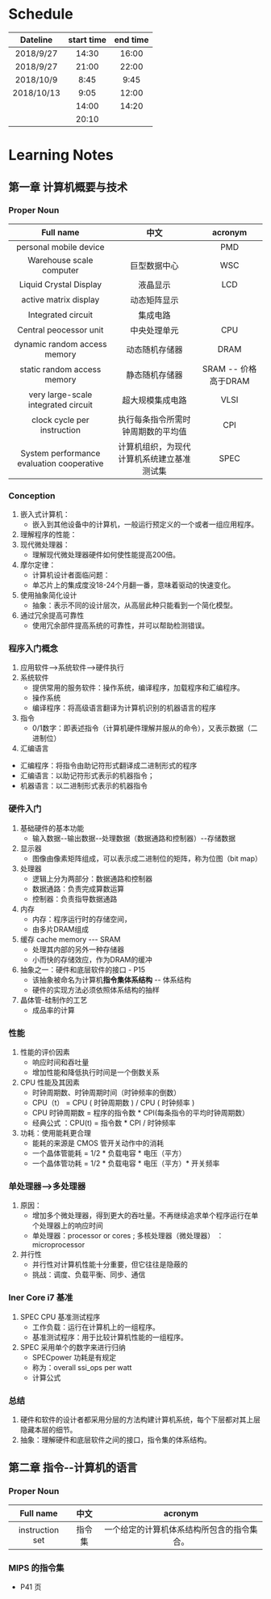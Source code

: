 
# Schedule
|Dateline|start time|end time|
|:-:|:-:|:-:|
|2018/9/27|14:30|16:00|
|2018/9/27|21:00|22:00|
|2018/10/9|8:45|9:45|
|2018/10/13|9:05|12:00|
||14:00|14:20|
||20:10|

# Learning Notes
## 第一章 计算机概要与技术 
### Proper Noun
|Full name|中文|acronym|
|:-:|:-:|:-:|
|personal mobile device||PMD|
|Warehouse scale computer|巨型数据中心|WSC|
|Liquid Crystal Display|液晶显示|LCD|
|active matrix display|动态矩阵显示|
|Integrated circuit|集成电路|
|Central peocessor unit|中央处理单元|CPU|
|dynamic random access memory|动态随机存储器|DRAM
|static random access memory|静态随机存储器|SRAM -- 价格高于DRAM
|very large-scale integrated circuit|超大规模集成电路|VLSI
|clock cycle per instruction|执行每条指令所需时钟周期数的平均值|CPI
|System performance evaluation cooperative|计算机组织，为现代计算机系统建立基准测试集|SPEC|
### Conception
1. 嵌入式计算机：
    + 嵌入到其他设备中的计算机，一般运行预定义的一个或者一组应用程序。
2. 理解程序的性能：
3. 现代微处理器：
    + 理解现代微处理器硬件如何使性能提高200倍。
4. 摩尔定律：
    + 计算机设计者面临问题：
    + 单芯片上的集成度没18-24个月翻一番，意味着驱动的快速变化。
5. 使用抽象简化设计
    + 抽象：表示不同的设计层次，从高层此种只能看到一个简化模型。
6. 通过冗余提高可靠性
    + 使用冗余部件提高系统的可靠性，并可以帮助检测错误。

### 程序入门概念
1. 应用软件-->系统软件-->硬件执行
2. 系统软件
    + 提供常用的服务软件：操作系统，编译程序，加载程序和汇编程序。
    - 操作系统
    - 编译程序：将高级语言翻译为计算机识别的机器语言的程序
3. 指令
    + 0/1数字：即表述指令（计算机硬件理解并服从的命令），又表示数据（二进制位）
4. 汇编语言
+ 汇编程序：将指令由助记符形式翻译成二进制形式的程序
+ 汇编语言：以助记符形式表示的机器指令；
+ 机器语言：以二进制形式表示的机器指令
### 硬件入门
1. 基础硬件的基本功能
    + 输入数据--输出数据--处理数据（数据通路和控制器）--存储数据
2. 显示器
    + 图像由像素矩阵组成，可以表示成二进制位的矩阵，称为位图（bit map）
3. 处理器
    + 逻辑上分为两部分：数据通路和控制器
    + 数据通路：负责完成算数运算
    + 控制器：负责指导数据通路
4. 内存
    + 内存：程序运行时的存储空间，
    + 由多片DRAM组成
5. 缓存 cache memory --- SRAM
    + 处理其内部的另外一种存储器
    + 小而快的存储效应，作为DRAM的缓冲
6. 抽象之一：硬件和底层软件的接口 - P15
    + 该抽象被命名为计算机**指令集体系结构** -- 体系结构
    + 硬件的实现方法必须依照体系结构的抽样
7. 晶体管-硅制作的工艺
    + 成品率的计算
### 性能
1. 性能的评价因素
    + 响应时间和吞吐量
    + 增加性能和降低执行时间是一个倒数关系
2. CPU 性能及其因素
    + 时钟周期数、时钟周期时间（时钟频率的倒数）
    + CPU（t） = CPU ( 时钟周期数 ) / CPU ( 时钟频率 )
    - CPU 时钟周期数 = 程序的指令数 * CPI(每条指令的平均时钟周期数）
    + 经典公式 ：CPU(t) = 指令数 * CPI / 时钟频率
3. 功耗：使用能耗更合理
    + 能耗的来源是 CMOS 管开关动作中的消耗
    + 一个晶体管能耗 = 1/2 * 负载电容 * 电压（平方）
    + 一个晶体管功耗 = 1/2 * 负载电容 * 电压（平方）* 开关频率
### 单处理器-->多处理器
1. 原因：
    + 增加多个微处理器，得到更大的吞吐量。不再继续追求单个程序运行在单个处理器上的响应时间 
    + 单处理器：processor or cores ; 多核处理器（微处理器） ： microprocessor
2. 并行性
    + 并行性对计算机性能十分重要，但它往往是隐蔽的
    + 挑战：调度、负载平衡、同步、通信
### Iner Core i7 基准
1. SPEC CPU 基准测试程序
    + 工作负载：运行在计算机上的一组程序。
    + 基准测试程序：用于比较计算机性能的一组程序。
2. SPEC 采用单个的数字来进行归纳
    + SPECpower 功耗是有规定
    + 称为：overall ssi_ops per watt
    + 计算公式
### 总结
1. 硬件和软件的设计者都采用分层的方法构建计算机系统，每个下层都对其上层隐藏本层的细节。
2. 抽象：理解硬件和底层软件之间的接口，指令集的体系结构。

## 第二章 指令--计算机的语言
### Proper Noun
|Full name|中文|acronym|
|:-:|:-:|:-:|
|instruction set|指令集|一个给定的计算机体系结构所包含的指令集合。
###  MIPS 的指令集 
+ P41 页
